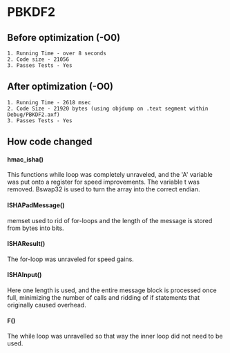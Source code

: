 # PBKDF2

## Before optimization (-O0)
	1. Running Time - over 8 seconds
	2. Code size - 21056
	3. Passes Tests - Yes
	
## After optimization (-O0)
	1. Running Time - 2618 msec
	2. Code Size - 21920 bytes (using objdump on .text segment within Debug/PBKDF2.axf)
	3. Passes Tests - Yes
	
## How code changed

#### hmac_isha()
This functions while loop was completely unraveled, and the 'A' variable was put onto a register for speed improvements. The variable t was removed. Bswap32 is used to turn the array into the correct endian. 

#### ISHAPadMessage()
memset used to rid of for-loops and the length of the message is stored from bytes into bits.

#### ISHAResult()
The for-loop was unraveled for speed gains. 

#### ISHAInput()
Here one length is used, and the entire message block is processed once full, minimizing the number of calls and ridding of if statements that originally caused overhead.

#### F()
The while loop was unravelled so that way the inner loop did not need to be used. 

